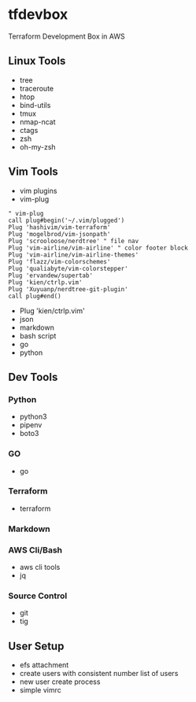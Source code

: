 # tfdevbox
Terraform Development Box in AWS

## Linux Tools
* tree
* traceroute
* htop
* bind-utils
* tmux
* nmap-ncat
* ctags
* zsh
* oh-my-zsh
## Vim Tools
* vim plugins
* vim-plug
``` vim
" vim-plug
call plug#begin('~/.vim/plugged')
Plug 'hashivim/vim-terraform'
Plug 'mogelbrod/vim-jsonpath'
Plug 'scrooloose/nerdtree' " file nav
Plug 'vim-airline/vim-airline' " color footer block
Plug 'vim-airline/vim-airline-themes'
Plug 'flazz/vim-colorschemes'
Plug 'qualiabyte/vim-colorstepper'
Plug 'ervandew/supertab'
Plug 'kien/ctrlp.vim'
Plug 'Xuyuanp/nerdtree-git-plugin'
call plug#end()
```
* Plug 'kien/ctrlp.vim'
* json
* markdown
* bash script
* go
* python
## Dev Tools
### Python
* python3
* pipenv
* boto3
### GO
* go
### Terraform
* terraform
### Markdown
### AWS Cli/Bash
* aws cli tools
* jq
### Source Control
* git
* tig
## User Setup
* efs attachment
* create users with consistent number list of users
* new user create process
* simple vimrc


